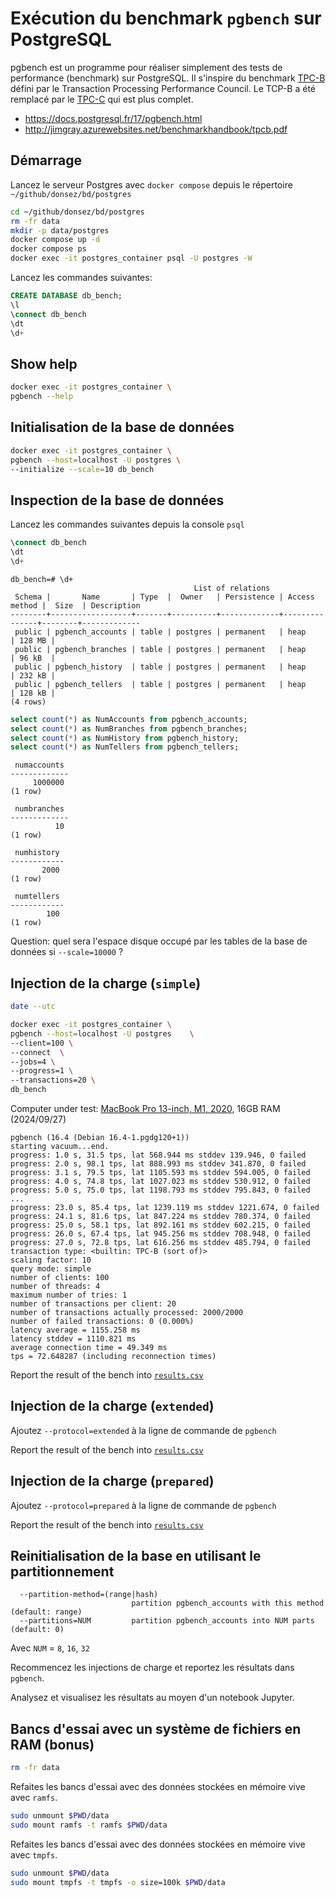 # Exécution du benchmark `pgbench` sur PostgreSQL

pgbench est un programme pour réaliser simplement des tests de performance (benchmark) sur PostgreSQL. Il s'inspire du benchmark [TPC-B](https://www.tpc.org/tpcb/) défini par le Transaction Processing Performance Council. Le TCP-B a été remplacé par le [TPC-C](https://www.tpc.org/tpcc/) qui est plus complet.

* https://docs.postgresql.fr/17/pgbench.html
* http://jimgray.azurewebsites.net/benchmarkhandbook/tpcb.pdf

## Démarrage

Lancez le serveur Postgres avec `docker compose` depuis le répertoire `~/github/donsez/bd/postgres`

```bash
cd ~/github/donsez/bd/postgres
rm -fr data
mkdir -p data/postgres
docker compose up -d
docker compose ps
docker exec -it postgres_container psql -U postgres -W
```


Lancez les commandes suivantes:
```sql
CREATE DATABASE db_bench;
\l
\connect db_bench
\dt
\d+
```

## Show help

```bash
docker exec -it postgres_container \
pgbench --help
```

## Initialisation de la base de données

```bash
docker exec -it postgres_container \
pgbench --host=localhost -U postgres \
--initialize --scale=10 db_bench
```


## Inspection de la base de données

Lancez les commandes suivantes depuis la console `psql`
```sql
\connect db_bench
\dt
\d+
```

```
db_bench=# \d+
                                         List of relations
 Schema |       Name       | Type  |  Owner   | Persistence | Access method |  Size  | Description 
--------+------------------+-------+----------+-------------+---------------+--------+-------------
 public | pgbench_accounts | table | postgres | permanent   | heap          | 128 MB | 
 public | pgbench_branches | table | postgres | permanent   | heap          | 96 kB  | 
 public | pgbench_history  | table | postgres | permanent   | heap          | 232 kB | 
 public | pgbench_tellers  | table | postgres | permanent   | heap          | 128 kB | 
(4 rows)
```

```sql
select count(*) as NumAccounts from pgbench_accounts;
select count(*) as NumBranches from pgbench_branches;
select count(*) as NumHistory from pgbench_history;
select count(*) as NumTellers from pgbench_tellers;
```

```
 numaccounts 
-------------
     1000000
(1 row)

 numbranches 
-------------
          10
(1 row)

 numhistory 
------------
       2000
(1 row)

 numtellers 
------------
        100
(1 row)
```

Question: quel sera l'espace disque occupé par les tables de la base de données si `--scale=10000` ?

## Injection de la charge (`simple`)

```bash
date --utc

docker exec -it postgres_container \
pgbench --host=localhost -U postgres    \
--client=100 \
--connect  \
--jobs=4 \
--progress=1 \
--transactions=20 \
db_bench
```

Computer under test: [MacBook Pro 13-inch, M1, 2020](https://www.cpubenchmark.net/cpu.php?cpu=Apple+M1+8+Core+3200+MHz&id=4104), 16GB RAM (2024/09/27)

```
pgbench (16.4 (Debian 16.4-1.pgdg120+1))
starting vacuum...end.
progress: 1.0 s, 31.5 tps, lat 568.944 ms stddev 139.946, 0 failed
progress: 2.0 s, 98.1 tps, lat 888.993 ms stddev 341.870, 0 failed
progress: 3.1 s, 79.5 tps, lat 1105.593 ms stddev 594.005, 0 failed
progress: 4.0 s, 74.8 tps, lat 1027.023 ms stddev 530.912, 0 failed
progress: 5.0 s, 75.0 tps, lat 1198.793 ms stddev 795.843, 0 failed
...
progress: 23.0 s, 85.4 tps, lat 1239.119 ms stddev 1221.674, 0 failed
progress: 24.1 s, 81.6 tps, lat 847.224 ms stddev 780.374, 0 failed
progress: 25.0 s, 58.1 tps, lat 892.161 ms stddev 602.215, 0 failed
progress: 26.0 s, 67.4 tps, lat 945.256 ms stddev 708.948, 0 failed
progress: 27.0 s, 72.8 tps, lat 616.256 ms stddev 485.794, 0 failed
transaction type: <builtin: TPC-B (sort of)>
scaling factor: 10
query mode: simple
number of clients: 100
number of threads: 4
maximum number of tries: 1
number of transactions per client: 20
number of transactions actually processed: 2000/2000
number of failed transactions: 0 (0.000%)
latency average = 1155.258 ms
latency stddev = 1110.821 ms
average connection time = 49.349 ms
tps = 72.648287 (including reconnection times)
```

Report the result of the bench into [`results.csv`](results.csv)

## Injection de la charge (`extended`)

Ajoutez `--protocol=extended` à la ligne de commande de `pgbench`

Report the result of the bench into [`results.csv`](results.csv)

## Injection de la charge (`prepared`)

Ajoutez `--protocol=prepared` à la ligne de commande de `pgbench`

Report the result of the bench into [`results.csv`](results.csv)

## Reinitialisation de la base en utilisant le partitionnement

```
  --partition-method=(range|hash)
                           partition pgbench_accounts with this method (default: range)
  --partitions=NUM         partition pgbench_accounts into NUM parts (default: 0)
```

Avec `NUM` = `8`, `16`, `32`

Recommencez les injections de charge et reportez les résultats dans `pgbench`.

Analysez et visualisez les résultats au moyen d'un notebook Jupyter.

## Bancs d'essai avec un système de fichiers en RAM (bonus)

```bash
rm -fr data
```

Refaites les bancs d'essai avec des données stockées en mémoire vive avec `ramfs`.

```bash
sudo unmount $PWD/data
sudo mount ramfs -t ramfs $PWD/data
```

Refaites les bancs d'essai avec des données stockées en mémoire vive avec `tmpfs`.

```bash
sudo unmount $PWD/data
sudo mount tmpfs -t tmpfs -o size=100k $PWD/data
```

